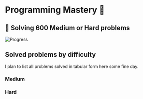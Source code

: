 # Programming Mastery :punch:

## :goal_net:  Solving 600 Medium or Hard problems 

![Progress](https://progress-bar.dev/114/?scale=600&title=InterviewGod&width=500&color=babaca&suffix=+problems+solved)

## Solved problems by difficulty
I plan to list all problems solved in tabular form here some fine day.

### Medium

### Hard

